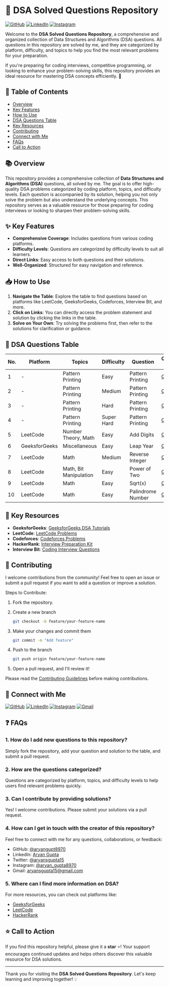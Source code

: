 # 📘 DSA Solved Questions Repository

[![GitHub](https://img.shields.io/badge/-GitHub-181717?logo=github&logoColor=white&style=flat-square)](https://github.com/aryangupta8970)
[![LinkedIn](https://img.shields.io/badge/-LinkedIn-0A66C2?logo=linkedin&logoColor=white&style=flat-square)](https://www.linkedin.com/in/aryangupta8970)
[![Instagram](https://img.shields.io/badge/-Instagram-E4405F?logo=instagram&logoColor=white&style=flat-square)](https://www.instagram.com/aryan_gupta8970)


Welcome to the **DSA Solved Questions Repository**, a comprehensive and organized collection of Data Structures and Algorithms (DSA) questions. All questions in this repository are solved by me, and they are categorized by platform, difficulty, and topics to help you find the most relevant problems for your preparation.

If you're preparing for coding interviews, competitive programming, or looking to enhance your problem-solving skills, this repository provides an ideal resource for mastering DSA concepts efficiently. 🚀

## 🌟 Table of Contents

- [Overview](#-overview)
- [Key Features](#-key-features)
- [How to Use](#-how-to-use)
- [DSA Questions Table](#-dsa-questions-table)
- [Key Resources](#-key-resources)
- [Contributing](#-contributing)
- [Connect with Me](#-connect-with-me)
- [FAQs](#-faqs)
- [Call to Action](#-call-to-action)


## 📚 Overview

This repository provides a comprehensive collection of **Data Structures and Algorithms (DSA)** questions, all solved by me. The goal is to offer high-quality DSA problems categorized by coding platform, topics, and difficulty levels. Each question is accompanied by its solution, helping you not only solve the problem but also understand the underlying concepts. This repository serves as a valuable resource for those preparing for coding interviews or looking to sharpen their problem-solving skills.


## ✨ Key Features
- **Comprehensive Coverage**: Includes questions from various coding platforms.
- **Difficulty Levels**: Questions are categorized by difficulty levels to suit all learners.
- **Direct Links**: Easy access to both questions and their solutions.
- **Well-Organized**: Structured for easy navigation and reference.


## 📥 How to Use

1. **Navigate the Table**: Explore the table to find questions based on platforms like LeetCode, GeeksforGeeks, Codeforces, Interview Bit, and more.
2. **Click on Links**: You can directly access the problem statement and solution by clicking the links in the table.
3. **Solve on Your Own**: Try solving the problems first, then refer to the solutions for clarification or guidance.


## 📝 DSA Questions Table

| No. | Platform       | Topics           | Difficulty | Question                                       | Question Link                                                  | Solution Link                                                  |
|-----|----------------|------------------|------------|------------------------------------------------|---------------------------------------------------|----------------------------------------------------------------|
| 1   | - | Pattern Printing    | Easy       | Pattern Printing     | [Question](https://github.com/aryangupta8970/DSA-Solved-Questions/blob/main/Pattern%20Printing/Easy/questions.txt) | [Solution](https://github.com/aryangupta8970/DSA-Solved-Questions/tree/main/Pattern%20Printing/Easy) |
| 2   | - |  Pattern Printing | Medium     | Pattern Printing      | [Question](https://github.com/aryangupta8970/DSA-Solved-Questions/blob/main/Pattern%20Printing/Medium/questions.txt) | [Solution](https://github.com/aryangupta8970/DSA-Solved-Questions/tree/main/Pattern%20Printing/Medium) |
| 3   | - | Pattern Printing     | Hard       | Pattern Printing                                        | [Question](https://github.com/aryangupta8970/DSA-Solved-Questions/blob/main/Pattern%20Printing/Hard/questions.txt) | [Solution](https://github.com/aryangupta8970/DSA-Solved-Questions/tree/main/Pattern%20Printing/Hard) |
| 4   | - | Pattern Printing  | Super Hard | Pattern Printing    | [Question](https://github.com/aryangupta8970/DSA-Solved-Questions/blob/main/Pattern%20Printing/Super%20Hard/questions.txt) | [Solution](https://github.com/aryangupta8970/DSA-Solved-Questions/tree/main/Pattern%20Printing/Super%20Hard) |
| 5   | LeetCode | Number Theory, Math  | Easy | Add Digits    | [Question](https://leetcode.com/problems/add-digits/description/) | [Solution](https://github.com/aryangupta8970/DSA-Solved-Questions/blob/main/LeetCode/Add_Digits.cpp) |
| 6   | GeeksforGeeks | Miscellaneous | Easy | Leap Year    | [Question](https://www.geeksforgeeks.org/problems/leap-year0943/1) | [Solution](https://github.com/aryangupta8970/DSA-Solved-Questions/blob/main/Geeks%20For%20Geeks/Leap_Year.cpp) |
| 7   | LeetCode | Math | Medium | Reverse Integer    | [Question](https://leetcode.com/problems/reverse-integer/description/) | [Solution](https://github.com/aryangupta8970/DSA-Solved-Questions/blob/main/LeetCode/Reverse_Integer.cpp) |
| 8   | LeetCode | Math, Bit Manipulation | Easy | Power of Two    | [Question](https://leetcode.com/problems/power-of-two/) | [Solution](https://github.com/aryangupta8970/DSA-Solved-Questions/blob/main/LeetCode/Power_of_Two.cpp) |
| 9   | LeetCode | Math | Easy | Sqrt(x)  | [Question](https://leetcode.com/problems/sqrtx/description/) | [Solution](https://github.com/aryangupta8970/DSA-Solved-Questions/blob/main/LeetCode/Sqrt_of_x.cpp) |
| 10   | LeetCode | Math | Easy |  Palindrome Number  | [Question](https://leetcode.com/problems/palindrome-number/description/) | [Solution](https://github.com/aryangupta8970/DSA-Solved-Questions/blob/main/LeetCode/Palindrome_Number.cpp) |


## 🌟 Key Resources

- **GeeksforGeeks**: [GeeksforGeeks DSA Tutorials](https://www.geeksforgeeks.org/data-structures/)
- **LeetCode**: [LeetCode Problems](https://leetcode.com/problemset/)
- **Codeforces**: [Codeforces Problems](https://codeforces.com/problemset)
- **HackerRank**: [Interview Preparation Kit](https://www.hackerrank.com/interview/interview-preparation-kit)
- **Interview Bit**: [Coding Interview Questions](https://www.interviewbit.com/coding-interview-questions/)


## 🤝 Contributing

I welcome contributions from the community! Feel free to open an issue or submit a pull request if you want to add a question or improve a solution.

Steps to Contribute:

1. Fork the repository.
2. Create a new branch 

    ```bash
    git checkout -b feature/your-feature-name
    ```
3. Make your changes and commit them

    ```bash
    git commit -m "Add feature"
    ```
4. Push to the branch 

    ```bash
    git push origin feature/your-feature-name
    ```
5. Open a pull request, and I'll review it!

Please read the [Contributing Guidelines](CONTRIBUTING.md) before making contributions.


## 🤝 Connect with Me

[![GitHub](https://img.shields.io/badge/-GitHub-181717?logo=github&logoColor=white&style=flat-square)](https://github.com/aryangupta8970)
[![LinkedIn](https://img.shields.io/badge/-LinkedIn-0A66C2?logo=linkedin&logoColor=white&style=flat-square)](https://www.linkedin.com/in/aryangupta8970)
[![Instagram](https://img.shields.io/badge/-Instagram-E4405F?logo=instagram&logoColor=white&style=flat-square)](https://www.instagram.com/aryan_gupta8970)
[![Gmail](https://img.shields.io/badge/-Gmail-D14836?logo=gmail&logoColor=white&style=flat-square)](mailto:aryansgupta15@gmail.com)


## ❓ FAQs

### 1. How do I add new questions to this repository?
Simply fork the repository, add your question and solution to the table, and submit a pull request.

### 2. How are the questions categorized?
Questions are categorized by platform, topics, and difficulty levels to help users find relevant problems quickly.

### 3. Can I contribute by providing solutions?
Yes! I welcome contributions. Please submit your solutions via a pull request.

### 4. How can I get in touch with the creator of this repository?
Feel free to connect with me for any questions, collaborations, or feedback:

- GitHub: [@aryangupt8970](https://github.com/aryangupta8970)
- LinkedIn: [Aryan Gupta](https://www.linkedin.com/in/aryangupta8970)
- Twitter: [@aryansgupta15](https://x.com/aryansgupta15)
- Instagram: [@aryan_gupta8970](https://www.instagram.com/aryan_gupta8970)
- Gmail: [aryansgupta15@gmail.com](mailto:aryansgupta15@gmail.com)

### 5. Where can I find more information on DSA?
For more resources, you can check out platforms like:
- [GeeksforGeeks](https://www.geeksforgeeks.org/)
- [LeetCode](https://leetcode.com/explore/)
- [HackerRank](https://www.hackerrank.com/)


## ⭐ Call to Action

If you find this repository helpful, please give it a **star** ⭐! Your support encourages continued updates and helps others discover this valuable resource for DSA solutions.


---

Thank you for visiting the **DSA Solved Questions Repository**. Let's keep learning and improving together! 💡